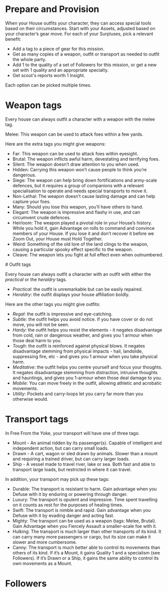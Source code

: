 # Prepare and Provision
When your House outfits your character, they can access special tools based on their circumstances. 
Start with your Assets, adjusted based on your character’s gear move.
For each of your Surpluses, pick a relevant benefit: 

* Add a tag to a piece of gear for this mission. 
* Get as many copies of a weapon, outfit or transport as needed to outfit the whole party. 
* Add 1 to the quality of a set of Followers for this mission, or get a new set with 1 quality and an appropriate specialty. 
* Get scout's reports worth 1 Insight. 

Each option can be picked multiple times.

# Weapon tags

Every house can always outfit a character with a weapon with the melee tag.

Melee: This weapon can be used to attack foes within a few yards.

Here are the extra tags you might give weapons:

* Far: This weapon can be used to attack foes within eyesight.
* Brutal: The weapon inflicts awful harm, devestating and terrifying foes.
* Silent: The weapon doesn’t draw attention to you when used.
* Hidden: Carrying this weapon won’t cause people to think you’re dangerous.
* Siege: The weapon can help bring down fortifications and army-scale defences, but it requires a group of companions with a relevant specialisation to operate and needs special transports to move it.
* Non-Lethal: The weapon doesn’t cause lasting damage and can help capture your foes.
* Many: Should you lose this weapon, you’ll have others to hand.
* Elegant: The weapon is impressive and flashy in use, and can circumvent crude defences.
* Heirloom: The weapon played a pivotal role in your House’s history. While you hold it, gain Advantage on rolls to command and convince members of your House. If you lose it and don’t recover it before we Zoom Out, your House must Hold Together.
* Weird: Something of the old lore of the land clings to the weapon, causing a particular spooky effect specific to the weapon.
* Cleave: The weapon lets you fight at full effect even when outnumbered.

# Outfit tags

Every house can always outfit a character with an outfit with either the *practical* or the *heraldry* tags.

* *Practical*: the outfit is unremarkable but can be easily repaired.
* *Heraldry*: the outfit displays your house affiliation boldly.

Here are the other tags you might give outfits:

* *Regal*: the outfit is impressive and eye-catching.
* *Subtle*: the outfit helps you avoid notice. If you have cover or do not move, you will not be seen.
* *Hardy*: the outfit helps you resist the elements - it negates disadvantage from cold, rain or dangerous weather, and gives you 1 armour when those deal harm to you.
* *Tough*: the outfit is reinforced against physical blows. It negates disadvantage stemming from physical impacts - hail, landslide, suppressing fire, etc - and gives you 1 armour when you take physical harm.
* *Meditative*: the outfit helps you centre yourself and focus your thoughts. It negates disadvantage stemming from distraction, intrusive thoughts and hauntings, and gives you 1-armour when those deal damage to you.
* *Mobile*: You can move freely in the outfit, allowing athletic and acrobatic movements.
* *Utility*: Pockets and carry-loops let you carry far more than you otherwise would.

# Transport tags
In Free From the Yoke, your transport will have one of three tags:

* Mount - An animal ridden by its passenger(s). Capable of intelligent and independent action, but can carry small loads.
* Drawn - A cart, wagon or sled drawn by animals. Slower than a mount and requiring a trained driver, but can carry larger loads.
* Ship - A vessel made to travel river, lake or sea. Both fast and able to transport large loads, but restricted in where it can travel.

In addition, your transport may pick up these tags:
* Durable: The transport is resistant to harm. Gain advantage when you Defuse with it by enduring or powering through danger.
* Luxury: The transport is opulent and impressive. Time spent travelling on it counts as rest for the purposes of healing times.
* Swift: The transport is nimble and rapid. Gain advantage when you Defuse with it by evading danger and acting fast.
* Mighty: The transport can be used as a weapon (tags: Melee, Brutal). Gain Advantage when you Fiercely Assault a smaller-scale foe with it. 
* Hulking: The transport is much larger than other transports of its kind. It can carry many more passengers or cargo, but its size can make it slower and more cumbersome.
* Canny: The transport is much better able to control its movements than others of its kind. If it’s a Mount, it gains Quality 1 and a specialism (see Followers). If it’s Drawn or a Ship, it gains the same ability to control its own movements as a Mount.


# Followers

